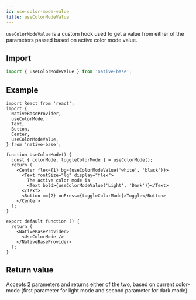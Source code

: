 ```yaml
---
id: use-color-mode-value
title: useColorModeValue
---
```


`useColorModeValue` is a custom hook used to get a value from either of the parameters passed based on active color mode value.

## Import

```jsx
import { useColorModeValue } from 'native-base';
```

## Example

```SnackPlayer name=useColorModeValue
import React from 'react';
import {
  NativeBaseProvider,
  useColorMode,
  Text,
  Button,
  Center,
  useColorModeValue,
} from 'native-base';

function UseColorMode() {
  const { colorMode, toggleColorMode } = useColorMode();
  return (
    <Center flex={1} bg={useColorModeValue('white', 'black')}>
      <Text fontSize="lg" display="flex">
        The active color mode is
        <Text bold>{useColorModeValue('Light', 'Dark')}</Text>
      </Text>
      <Button m={2} onPress={toggleColorMode}>Toggle</Button>
    </Center>
  );
}

export default function () {
  return (
    <NativeBaseProvider>
      <UseColorMode />
    </NativeBaseProvider>
  );
}

```

## Return value

Accepts 2 parameters and returns either of the two, based on current color-mode (first parameter for light mode and second parameter for dark mode).
